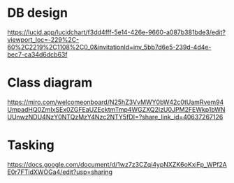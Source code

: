 # DB design
https://lucid.app/lucidchart/f3dd4fff-5e14-426e-9660-a087b381bde3/edit?viewport_loc=-229%2C-60%2C2219%2C1108%2C0_0&invitationId=inv_5bb7d6e5-239d-4d4e-bec7-ca34d6dcb63f

# Class diagram
https://miro.com/welcomeonboard/N25hZ3VvMWY0bW42c0tUamRvem94UmpadHQ0ZmIxSEx0ZGFEaUZEcktmTmp4WGZXQ2IzU0JPM2FEWkp1bWNUUnwzNDU4NzY0NTQzMzY4Nzc2NTY5fDI=?share_link_id=40637267126

# Tasking
https://docs.google.com/document/d/1wz7z3CZqi4ypNXZK6oKxiFp_WPf2AE0r7FTidXWOGa4/edit?usp=sharing
